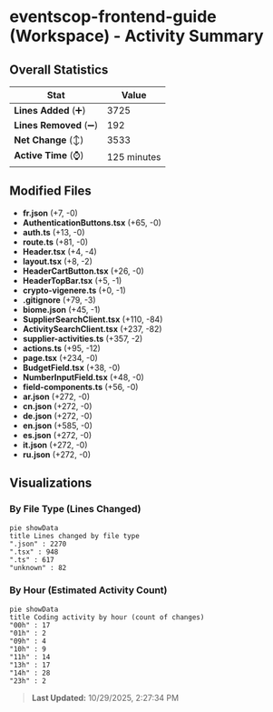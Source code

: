# eventscop-frontend-guide (Workspace) - Activity Summary 

## Overall Statistics

| Stat                   | Value                                                             |
| ---------------------- | ----------------------------------------------------------------- |
| **Lines Added** (➕)   | 3725                                          |
| **Lines Removed** (➖) | 192                                        |
| **Net Change** (↕)    | 3533                |
| **Active Time** (⌚)   | 125 minutes |


## Modified Files
- **fr.json** (+7, -0)
- **AuthenticationButtons.tsx** (+65, -0)
- **auth.ts** (+13, -0)
- **route.ts** (+81, -0)
- **Header.tsx** (+4, -4)
- **layout.tsx** (+8, -2)
- **HeaderCartButton.tsx** (+26, -0)
- **HeaderTopBar.tsx** (+5, -1)
- **crypto-vigenere.ts** (+0, -1)
- **.gitignore** (+79, -3)
- **biome.json** (+45, -1)
- **SupplierSearchClient.tsx** (+110, -84)
- **ActivitySearchClient.tsx** (+237, -82)
- **supplier-activities.ts** (+357, -2)
- **actions.ts** (+95, -12)
- **page.tsx** (+234, -0)
- **BudgetField.tsx** (+38, -0)
- **NumberInputField.tsx** (+48, -0)
- **field-components.ts** (+56, -0)
- **ar.json** (+272, -0)
- **cn.json** (+272, -0)
- **de.json** (+272, -0)
- **en.json** (+585, -0)
- **es.json** (+272, -0)
- **it.json** (+272, -0)
- **ru.json** (+272, -0)

## Visualizations

### By File Type (Lines Changed)

```mermaid
pie showData
title Lines changed by file type
".json" : 2270
".tsx" : 948
".ts" : 617
"unknown" : 82
```

### By Hour (Estimated Activity Count)

```mermaid
pie showData
title Coding activity by hour (count of changes)
"00h" : 17
"01h" : 2
"09h" : 4
"10h" : 9
"11h" : 14
"13h" : 17
"14h" : 28
"23h" : 2
```


> **Last Updated:** 10/29/2025, 2:27:34 PM